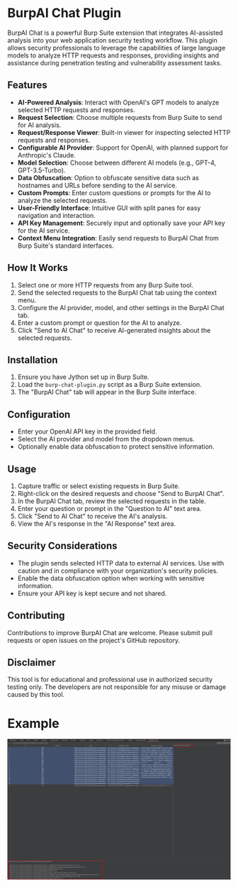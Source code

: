 # BurpAI Chat Plugin

BurpAI Chat is a powerful Burp Suite extension that integrates AI-assisted analysis into your web application security testing workflow. This plugin allows security professionals to leverage the capabilities of large language models to analyze HTTP requests and responses, providing insights and assistance during penetration testing and vulnerability assessment tasks.

## Features

- **AI-Powered Analysis**: Interact with OpenAI's GPT models to analyze selected HTTP requests and responses.
- **Request Selection**: Choose multiple requests from Burp Suite to send for AI analysis.
- **Request/Response Viewer**: Built-in viewer for inspecting selected HTTP requests and responses.
- **Configurable AI Provider**: Support for OpenAI, with planned support for Anthropic's Claude.
- **Model Selection**: Choose between different AI models (e.g., GPT-4, GPT-3.5-Turbo).
- **Data Obfuscation**: Option to obfuscate sensitive data such as hostnames and URLs before sending to the AI service.
- **Custom Prompts**: Enter custom questions or prompts for the AI to analyze the selected requests.
- **User-Friendly Interface**: Intuitive GUI with split panes for easy navigation and interaction.
- **API Key Management**: Securely input and optionally save your API key for the AI service.
- **Context Menu Integration**: Easily send requests to BurpAI Chat from Burp Suite's standard interfaces.

## How It Works

1. Select one or more HTTP requests from any Burp Suite tool.
2. Send the selected requests to the BurpAI Chat tab using the context menu.
3. Configure the AI provider, model, and other settings in the BurpAI Chat tab.
4. Enter a custom prompt or question for the AI to analyze.
5. Click "Send to AI Chat" to receive AI-generated insights about the selected requests.

## Installation

1. Ensure you have Jython set up in Burp Suite.
2. Load the `burp-chat-plugin.py` script as a Burp Suite extension.
3. The "BurpAI Chat" tab will appear in the Burp Suite interface.

## Configuration

- Enter your OpenAI API key in the provided field.
- Select the AI provider and model from the dropdown menus.
- Optionally enable data obfuscation to protect sensitive information.

## Usage

1. Capture traffic or select existing requests in Burp Suite.
2. Right-click on the desired requests and choose "Send to BurpAI Chat".
3. In the BurpAI Chat tab, review the selected requests in the table.
4. Enter your question or prompt in the "Question to AI" text area.
5. Click "Send to AI Chat" to receive the AI's analysis.
6. View the AI's response in the "AI Response" text area.

## Security Considerations

- The plugin sends selected HTTP data to external AI services. Use with caution and in compliance with your organization's security policies.
- Enable the data obfuscation option when working with sensitive information.
- Ensure your API key is kept secure and not shared.

## Contributing

Contributions to improve BurpAI Chat are welcome. Please submit pull requests or open issues on the project's GitHub repository.



## Disclaimer

This tool is for educational and professional use in authorized security testing only. The developers are not responsible for any misuse or damage caused by this tool.
# Example

![Exmaple Photo](./2023-04-11_09-14.png)

